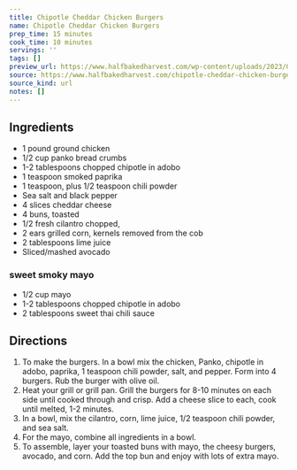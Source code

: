 ```yaml
---
title: Chipotle Cheddar Chicken Burgers
name: Chipotle Cheddar Chicken Burgers
prep_time: 15 minutes
cook_time: 10 minutes
servings: ''
tags: []
preview_url: https://www.halfbakedharvest.com/wp-content/uploads/2023/07/Chipotle-Cheddar-Chicken-Burgers-7.jpg
source: https://www.halfbakedharvest.com/chipotle-cheddar-chicken-burgers/
source_kind: url
notes: []
---
```


## Ingredients
- 1 pound ground chicken
- 1/2 cup panko bread crumbs
- 1-2 tablespoons chopped chipotle in adobo
- 1 teaspoon smoked paprika
- 1 teaspoon, plus 1/2 teaspoon chili powder
- Sea salt and black pepper
- 4 slices cheddar cheese
- 4  buns, toasted
- 1/2  fresh cilantro chopped,
- 2  ears grilled corn, kernels removed from the cob
- 2 tablespoons lime juice
- Sliced/mashed avocado

### sweet smoky mayo
- 1/2 cup mayo
- 1-2 tablespoons chopped chipotle in adobo
- 2 tablespoons sweet thai chili sauce


## Directions
1. To make the burgers. In a bowl mix the chicken, Panko, chipotle in adobo, paprika, 1 teaspoon chili powder, salt, and pepper. Form into 4 burgers. Rub the burger with olive oil.
2. Heat your grill or grill pan. Grill the burgers for 8-10 minutes on each side until cooked through and crisp. Add a cheese slice to each, cook until melted, 1-2 minutes.
3. In a bowl, mix the cilantro, corn, lime juice, 1/2 teaspoon chili powder, and sea salt.
4. For the mayo, combine all ingredients in a bowl.
5. To assemble, layer your toasted buns with mayo, the cheesy burgers, avocado, and corn. Add the top bun and enjoy with lots of extra mayo.
